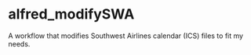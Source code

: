 # alfred_modifySWA
A workflow that modifies Southwest Airlines calendar (ICS) files to fit my needs.
